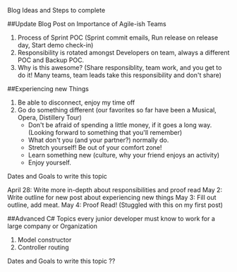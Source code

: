 Blog Ideas and Steps to complete

##Update Blog Post on Importance of Agile-ish Teams

1. Process of Sprint POC (Sprint commit emails, Run release on release day, Start demo check-in)
2. Responsibility is rotated amongst Developers on team, always a different POC and Backup POC.
3. Why is this awesome? (Share responsiblity, team work, and you get to do it! Many teams, team leads take this responsibility and don't share)


##Experiencing new Things
1. Be able to disconnect, enjoy my time off
2. Go do something different (our favorites so far have been a Musical, Opera, Distillery Tour)
	- Don't be afraid of spending a little money, if it goes a long way. (Looking forward to something that you'll remember)
	- What don't you (and your partner?) normally do. 
	- Stretch yourself! Be out of your comfort zone!
	- Learn something new (culture, why your friend enjoys an activity)
	- Enjoy yourself. 


Dates and Goals to write this topic

April 28: Write more in-depth about responsibilities and proof read
May 2: Write outline for new post about experiencing new things
May 3: Fill out outline, add meat.
May 4: Proof Read! (Stuggled with this on my first post)



##Advanced C# Topics every junior developer must know to work for a large company or Organization
1. Model constructor
2. Controller routing

Dates and Goals to write this topic
??